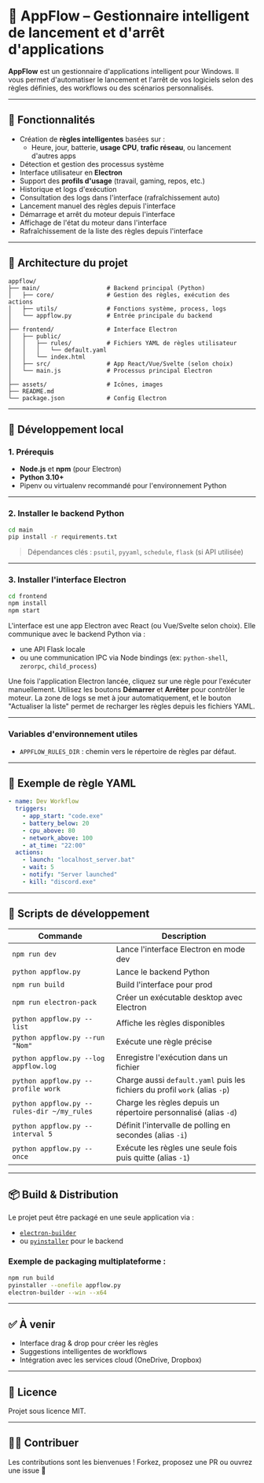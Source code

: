 # 🔄 AppFlow – Gestionnaire intelligent de lancement et d'arrêt d'applications

**AppFlow** est un gestionnaire d'applications intelligent pour Windows. Il vous permet d'automatiser le lancement et l'arrêt de vos logiciels selon des règles définies, des workflows ou des scénarios personnalisés.

---

## 🧠 Fonctionnalités

- Création de **règles intelligentes** basées sur :
  - Heure, jour, batterie, **usage CPU**, **trafic réseau**, ou lancement d'autres apps
- Détection et gestion des processus système
- Interface utilisateur en **Electron**
- Support des **profils d'usage** (travail, gaming, repos, etc.)
- Historique et logs d'exécution
- Consultation des logs dans l'interface (rafraîchissement auto)
- Lancement manuel des règles depuis l'interface
- Démarrage et arrêt du moteur depuis l'interface
- Affichage de l'état du moteur dans l'interface
- Rafraîchissement de la liste des règles depuis l'interface

---

## 🧱 Architecture du projet

```
appflow/
├── main/                   # Backend principal (Python)
│   ├── core/               # Gestion des règles, exécution des actions
│   ├── utils/              # Fonctions système, process, logs
│   └── appflow.py          # Entrée principale du backend
│
├── frontend/               # Interface Electron
│   ├── public/
│   │   ├── rules/          # Fichiers YAML de règles utilisateur
│   │   │   └── default.yaml
│   │   └── index.html
│   ├── src/                # App React/Vue/Svelte (selon choix)
│   └── main.js             # Processus principal Electron
│
├── assets/                 # Icônes, images
├── README.md
└── package.json            # Config Electron
```

---

## 🚀 Développement local

### 1. Prérequis

- **Node.js** et **npm** (pour Electron)
- **Python 3.10+**
- Pipenv ou virtualenv recommandé pour l'environnement Python

---

### 2. Installer le backend Python

```bash
cd main
pip install -r requirements.txt
```

> Dépendances clés : `psutil`, `pyyaml`, `schedule`, `flask` (si API utilisée)

---

### 3. Installer l'interface Electron

```bash
cd frontend
npm install
npm start
```

L'interface est une app Electron avec React (ou Vue/Svelte selon choix). Elle communique avec le backend Python via :

* une API Flask locale
* ou une communication IPC via Node bindings (ex: `python-shell`, `zerorpc`, `child_process`)

Une fois l'application Electron lancée, cliquez sur une règle pour l'exécuter manuellement.
Utilisez les boutons **Démarrer** et **Arrêter** pour contrôler le moteur.
La zone de logs se met à jour automatiquement, et le bouton "Actualiser la liste" permet de recharger les règles depuis les fichiers YAML.

---

### Variables d'environnement utiles

- `APPFLOW_RULES_DIR` : chemin vers le répertoire de règles par défaut.

---

## 🧪 Exemple de règle YAML

```yaml
- name: Dev Workflow
  triggers:
    - app_start: "code.exe"
    - battery_below: 20
    - cpu_above: 80
    - network_above: 100
    - at_time: "22:00"
  actions:
    - launch: "localhost_server.bat"
    - wait: 5
    - notify: "Server launched"
    - kill: "discord.exe"
```

---

## 🧰 Scripts de développement

| Commande                | Description                              |
| ----------------------- | ---------------------------------------- |
| `npm run dev`           | Lance l'interface Electron en mode dev   |
| `python appflow.py`     | Lance le backend Python                  |
| `npm run build`         | Build l'interface pour prod              |
| `npm run electron-pack` | Créer un exécutable desktop avec Electron |
| `python appflow.py --list` | Affiche les règles disponibles |
| `python appflow.py --run "Nom"` | Exécute une règle précise |
| `python appflow.py --log appflow.log` | Enregistre l'exécution dans un fichier |
| `python appflow.py --profile work` | Charge aussi `default.yaml` puis les fichiers du profil `work` (alias `-p`) |
| `python appflow.py --rules-dir ~/my_rules` | Charge les règles depuis un répertoire personnalisé (alias `-d`) |
| `python appflow.py --interval 5` | Définit l'intervalle de polling en secondes (alias `-i`) |
| `python appflow.py --once` | Exécute les règles une seule fois puis quitte (alias `-1`) |

---

## 📦 Build & Distribution

Le projet peut être packagé en une seule application via :

* [`electron-builder`](https://www.electron.build/)
* ou [`pyinstaller`](https://pyinstaller.org/) pour le backend

### Exemple de packaging multiplateforme :

```bash
npm run build
pyinstaller --onefile appflow.py
electron-builder --win --x64
```

---

## ✅ À venir

* Interface drag & drop pour créer les règles
* Suggestions intelligentes de workflows
* Intégration avec les services cloud (OneDrive, Dropbox)

---

## 📄 Licence

Projet sous licence MIT.

---

## 👨‍💻 Contribuer

Les contributions sont les bienvenues ! Forkez, proposez une PR ou ouvrez une issue 🚀
